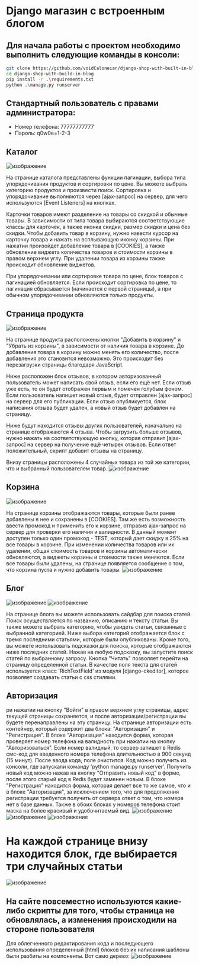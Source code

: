 # Django магазин с встроенным блогом

## Для начала работы с проектом необходимо выполнить следующие команды в консоли:

```sh
git clone https://github.com/voidCaloneian/django-shop-with-built-in-blog.git
cd django-shop-with-build-in-blog
pip install -r .\requirements.txt
python .\manage.py runserver
```

## Стандартный пользователь с правами администратора:
- Номер телефона: 77777777777
- Пароль: q0w0e=1-2-3

## Каталог
![изображение](https://user-images.githubusercontent.com/106653303/223090279-dd36a5fe-4ffb-4dec-9c26-128da12e3956.png)

На странице каталога представлены функции пагинации, выбора типа упорядочивания продуктов и сортировки по цене. Вы можете выбрать категорию продуктов и произвести поиск. Сортировка и упорядочивание выполняются через [ajax-запрос] на сервер, для чего используются [Event Listeners] на кнопках.

Карточки товаров имеют разделение на товары со скидкой и обычные товары. В зависимости от типа товара выбираются соответствующие классы для карточек, а также иконка скидки, размер скидки и цена без скидки. Чтобы добавить товар в корзину, нужно навести курсор на карточку товара и нажать на всплывающую иконку корзины. При нажатии произойдет добавление товара в [COOKIES], а также обновление виджета количества товаров и стоимости корзины в правом верхнем углу. При удалении товара из корзины также происходит обновление виджетов.

При упорядочивании или сортировке товара по цене, блок товаров с пагинацией обновляется. Если происходит сортировка по цене, то пагинация сбрасывается (начинается с первой страницы), а при обычном упорядочивании обновляются только продукты. 

## Страница продукта
![изображение](https://user-images.githubusercontent.com/106653303/223090487-23bde7f5-d4e0-462d-91f0-e8cf8790981a.png)

На странице продукта расположены кнопки "Добавить в корзину" и "Убрать из корзины", в зависимости от наличия товара в корзине. До добавления товара в корзину можно менять его количество, после добавления это становится невозможно. Это происходит без перезагрузки страницы благодаря JavaScript.

Ниже расположен блок отзывов, в котором авторизованный пользователь может написать свой отзыв, если его ещё нет. Если отзыв уже есть, то он будет отображен первым и помечен голубым фоном. Если пользователь напишет новый отзыв, будет отправлен [ajax-запрос] на сервер для его публикации. Если отзыв опубликуется, блок написания отзыва будет удален, а новый отзыв будет добавлен на страницу.

Ниже будут находится отзывы других пользователей, изначально на странице отображаются 4 отзыва. Чтобы загрузить больше отзывов, нужно нажать на соответствующую кнопку, которая отправит [ajax-запрос] на сервер на получение ещё четырех отзывов. Если ответ положительный, скрипт добавит отзывы на страницу.


Внизу страницы расположены 4 случайных товара из той же категории, что и выбранный пользователем товар.
![изображение](https://user-images.githubusercontent.com/106653303/223090537-d230f5d6-1f67-4780-ac30-babed6ee0989.png)

## Корзина
![изображение](https://user-images.githubusercontent.com/106653303/223090661-05057e3f-25a0-4a17-bc67-15ea5072db53.png)

На странице корзины отображаются товары, которые были ранее добавлены в нее и сохранены в [COOKIES]. Там же есть возможность ввести промокод и применить его к корзине, отправив ajax-запрос на сервер для проверки его наличия и валидности. В данный момент доступен только один промокод - TEST, который дает скидку в 25% на все товары в корзине. При изменении количества товаров или их удалении, общая стоимость товаров и корзины автоматически обновляются, а виджеты корзины и стоимости также меняются. Если все товары были удалены, на странице появляется сообщение о том, что корзина пуста и нужно добавить товары.
![изображение](https://user-images.githubusercontent.com/106653303/223090700-683ee9a1-d08b-450a-9fb5-9925cc58551e.png)


## Блог
![изображение](https://user-images.githubusercontent.com/106653303/223090748-c0d00a68-797c-4bc2-82ee-1ef5dc196134.png)
![изображение](https://user-images.githubusercontent.com/106653303/223090905-9a0f65d5-2607-4b52-af91-03521d05ac9c.png)

На странице блога вы можете использовать сайдбар для поиска статей. Поиск осуществляется по названию, описанию и тексту статьи. Вы также можете выбрать категорию, чтобы увидеть статьи, связанные с выбранной категорией. Ниже выбора категорий отображается блок с тремя последними статьями, которые были опубликованы. Кроме того, вы можете использовать подсказки для поиска, которые отображаются ниже последних статей. Нажав на любую подсказку, вы запустите поиск статей по выбранному запросу. Кнопка "Читать" позволяет перейти на страницу определенной статьи. В качестве поля текста для статей используется класс 'RichTextField' из модуля [django-ckeditor], которое позволяет создавать статьи с css стилями. 


## Авторизация
ри нажатии на кнопку "Войти" в правом верхнем углу страницы, адрес текущей страницы сохраняется, и после авторизации/регистрации вы будете перенаправлены на эту страницу. На странице авторизации есть контейнер, который содержит два блока: "Авторизация" и "Регистрация". В блоке "Авторизация" находится форма, которая проверяет номер телефона на валидность при нажатии на кнопку "Авторизоваться". Если номер валидный, то сервер запишет в Redis смс-код для введенного номера телефона длительностью в 900 секунд (15 минут). После ввода кода, поле очистится. Код можно получить из консоли, где запускали команду 'python manage.py runserver'. Получить новый код можно нажав на кнопку "Отправить новый код" в форме, после этого старый код в Redis будет заменен новым. В блоке "Регистрация" находится форма, которая делает все то же самое, что и в блоке "Авторизация", за исключением того, что для продолжения регистрации требуется получить от сервера ответ о том, что номера нет в базе данных. Также в обоих блоках у номеров телефона стоит маска на более красивый и удобочитаемый вид.
![изображение](https://user-images.githubusercontent.com/106653303/223090968-ba63f819-e730-4759-96c9-cc5bab92291f.png)
![изображение](https://user-images.githubusercontent.com/106653303/223091031-e3d5de89-920b-4794-94ce-0ac7709d415d.png)
![изображение](https://user-images.githubusercontent.com/106653303/223091011-5c055677-ba01-4906-9515-eb184ce93cb9.png)

# На каждой странице внизу находится блок, где выбирается три случайных статьи
![изображение](https://user-images.githubusercontent.com/106653303/223091299-b959ab91-aad8-42a5-b8fd-83d6c2b32fbe.png)


## На сайте повсеместно используются какие-либо скрипты для того, чтобы страница не обновлялась, а изменения происходили на стороне пользователя


Для облегченного редактирования кода и последующего использования определенный [html] блоков без их написания шаблоны были разбиты на компоненты.
Вот само дерево:
![изображение](https://user-images.githubusercontent.com/106653303/223094086-381ffa31-f0e8-4015-aaa4-b5bf15db18d4.png)


